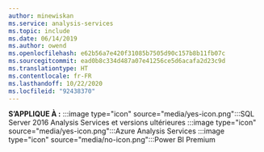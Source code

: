 ```yaml
---
author: minewiskan
ms.service: analysis-services
ms.topic: include
ms.date: 06/14/2019
ms.author: owend
ms.openlocfilehash: e62b56a7e420f31085b7505d90c157b8b11fb07c
ms.sourcegitcommit: ead0b8c334d487a07e41256ce5d6acafa2d23c9d
ms.translationtype: HT
ms.contentlocale: fr-FR
ms.lasthandoff: 10/22/2020
ms.locfileid: "92438370"
---
```

**S’APPLIQUE À :** :::image type="icon" source="media/yes-icon.png":::SQL Server 2016 Analysis Services et versions ultérieures :::image type="icon" source="media/yes-icon.png":::Azure Analysis Services :::image type="icon" source="media/no-icon.png":::Power BI Premium